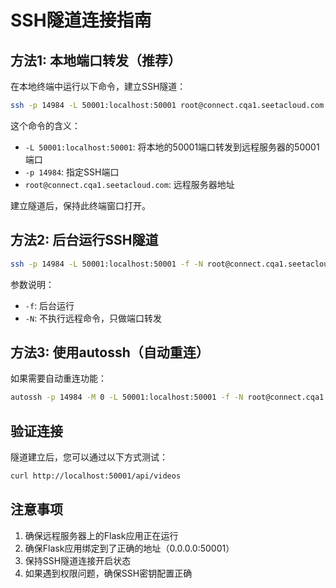 # SSH隧道连接指南

## 方法1: 本地端口转发（推荐）

在本地终端中运行以下命令，建立SSH隧道：

```bash
ssh -p 14984 -L 50001:localhost:50001 root@connect.cqa1.seetacloud.com
```

这个命令的含义：
- `-L 50001:localhost:50001`: 将本地的50001端口转发到远程服务器的50001端口
- `-p 14984`: 指定SSH端口
- `root@connect.cqa1.seetacloud.com`: 远程服务器地址

建立隧道后，保持此终端窗口打开。

## 方法2: 后台运行SSH隧道

```bash
ssh -p 14984 -L 50001:localhost:50001 -f -N root@connect.cqa1.seetacloud.com
```

参数说明：
- `-f`: 后台运行
- `-N`: 不执行远程命令，只做端口转发

## 方法3: 使用autossh（自动重连）

如果需要自动重连功能：

```bash
autossh -p 14984 -M 0 -L 50001:localhost:50001 -f -N root@connect.cqa1.seetacloud.com
```

## 验证连接

隧道建立后，您可以通过以下方式测试：

```bash
curl http://localhost:50001/api/videos
```

## 注意事项

1. 确保远程服务器上的Flask应用正在运行
2. 确保Flask应用绑定到了正确的地址（0.0.0.0:50001）
3. 保持SSH隧道连接开启状态
4. 如果遇到权限问题，确保SSH密钥配置正确 